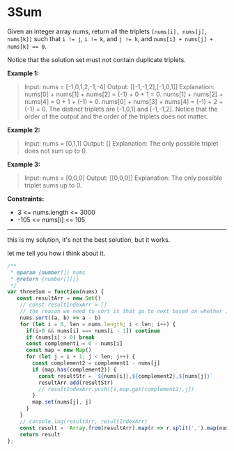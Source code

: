 # 3Sum

Given an integer array nums, return all the triplets `[nums[i], nums[j], nums[k]]` such that `i != j`, `i != k`, and `j != k`, and `nums[i] + nums[j] + nums[k] == 0`.

Notice that the solution set must not contain duplicate triplets.

**Example 1:**
> Input: nums = [-1,0,1,2,-1,-4]
Output: [[-1,-1,2],[-1,0,1]]
Explanation:
nums[0] + nums[1] + nums[2] = (-1) + 0 + 1 = 0.
nums[1] + nums[2] + nums[4] = 0 + 1 + (-1) = 0.
nums[0] + nums[3] + nums[4] = (-1) + 2 + (-1) = 0.
The distinct triplets are [-1,0,1] and [-1,-1,2].
Notice that the order of the output and the order of the triplets does not matter.

**Example 2:**
> Input: nums = [0,1,1]
Output: []
Explanation: The only possible triplet does not sum up to 0.

**Example 3:**
> Input: nums = [0,0,0]
Output: [[0,0,0]]
Explanation: The only possible triplet sums up to 0.

**Constraints:**

- 3 <= nums.length <= 3000
- -105 <= nums[i] <= 105

----

this is my solution, it's not the best solution, but it works.

let me tell you how i think about it.

```javascript
/**
 * @param {number[]} nums
 * @return {number[][]}
 */
var threeSum = function(nums) {
   const resultArr = new Set()
    // const resultIndexArr = []
    // the reason we need to sort it that go to next based on whether it is below zero or above zero
    nums.sort((a, b) => a - b)
    for (let i = 0, len = nums.length; i < len; i++) {
      if(i>0 && nums[i] === nums[i - 1]) continue
      if (nums[i] > 0) break
      const complement1 = 0 - nums[i]
      const map = new Map()
      for (let j = i + 1; j < len; j++) {
        const complement2 = complement1 - nums[j]
        if (map.has(complement2)) {
          const resultStr = `${nums[i]},${complement2},${nums[j]}`
          resultArr.add(resultStr)
          // resultIndexArr.push([i,map.get(complement2),j])
        }
        map.set(nums[j], j)
      }
    }
    // console.log(resultArr, resultIndexArr)
    const result =  Array.from(resultArr).map(r => r.split(',').map(numStr =>parseInt(numStr)))
    return result
};
```


```javascript

```
